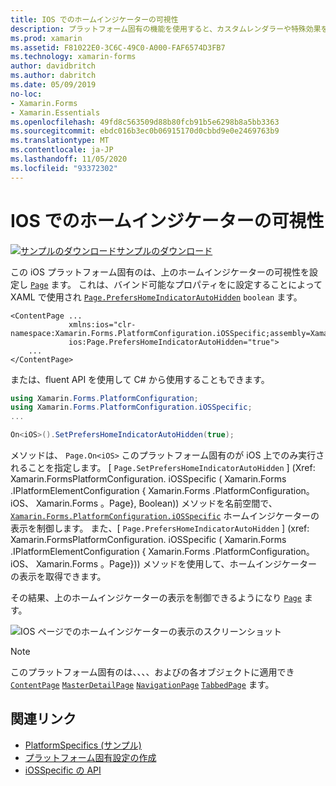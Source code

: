 ```yaml
---
title: IOS でのホームインジケーターの可視性
description: プラットフォーム固有の機能を使用すると、カスタムレンダラーや特殊効果を実装することなく、特定のプラットフォームでのみ使用できる機能を使用できます。 この記事では、ページ上のホームインジケーターの可視性を設定する iOS プラットフォーム固有のを使用する方法について説明します。
ms.prod: xamarin
ms.assetid: F81022E0-3C6C-49C0-A000-FAF6574D3FB7
ms.technology: xamarin-forms
author: davidbritch
ms.author: dabritch
ms.date: 05/09/2019
no-loc:
- Xamarin.Forms
- Xamarin.Essentials
ms.openlocfilehash: 49fd8c563509d88b80fcb91b5e6298b8a5bb3363
ms.sourcegitcommit: ebdc016b3ec0b06915170d0cbbd9e0e2469763b9
ms.translationtype: MT
ms.contentlocale: ja-JP
ms.lasthandoff: 11/05/2020
ms.locfileid: "93372302"
---
```

# <a name="home-indicator-visibility-on-ios"></a>IOS でのホームインジケーターの可視性

[![サンプルのダウンロード](~/media/shared/download.png)サンプルのダウンロード](/samples/xamarin/xamarin-forms-samples/userinterface-platformspecifics)

この iOS プラットフォーム固有のは、上のホームインジケーターの可視性を設定し [`Page`](xref:Xamarin.Forms.Page) ます。 これは、バインド可能なプロパティをに設定することによって XAML で使用され [`Page.PrefersHomeIndicatorAutoHidden`](xref:Xamarin.Forms.PlatformConfiguration.iOSSpecific.Page.PrefersHomeIndicatorAutoHiddenProperty) `boolean` ます。

```xaml
<ContentPage ...
             xmlns:ios="clr-namespace:Xamarin.Forms.PlatformConfiguration.iOSSpecific;assembly=Xamarin.Forms.Core"
             ios:Page.PrefersHomeIndicatorAutoHidden="true">
    ...
</ContentPage>
```

または、fluent API を使用して C# から使用することもできます。

```csharp
using Xamarin.Forms.PlatformConfiguration;
using Xamarin.Forms.PlatformConfiguration.iOSSpecific;
...

On<iOS>().SetPrefersHomeIndicatorAutoHidden(true);
```

メソッドは、 `Page.On<iOS>` このプラットフォーム固有のが iOS 上でのみ実行されることを指定します。 [ `Page.SetPrefersHomeIndicatorAutoHidden` ] (Xref: Xamarin.FormsPlatformConfiguration. iOSSpecific ( Xamarin.Forms .IPlatformElementConfiguration { Xamarin.Forms .PlatformConfiguration。 iOS、 Xamarin.Forms 。Page}, Boolean)) メソッドを名前空間で、 [`Xamarin.Forms.PlatformConfiguration.iOSSpecific`](xref:Xamarin.Forms.PlatformConfiguration.iOSSpecific) ホームインジケーターの表示を制御します。 また、[ `Page.PrefersHomeIndicatorAutoHidden` ] (xref: Xamarin.FormsPlatformConfiguration. iOSSpecific ( Xamarin.Forms .IPlatformElementConfiguration { Xamarin.Forms .PlatformConfiguration。 iOS、 Xamarin.Forms 。Page})) メソッドを使用して、ホームインジケーターの表示を取得できます。

その結果、上のホームインジケーターの表示を制御できるようになり [`Page`](xref:Xamarin.Forms.Page) ます。

![IOS ページでのホームインジケーターの表示のスクリーンショット](page-home-indicator-images/home-indicator-visibility.png "ページのホーム インジケーターの表示")

> [!NOTE]
> このプラットフォーム固有のは、、、、およびの各オブジェクトに適用でき [`ContentPage`](xref:Xamarin.Forms.ContentPage) [`MasterDetailPage`](xref:Xamarin.Forms.MasterDetailPage) [`NavigationPage`](xref:Xamarin.Forms.NavigationPage) [`TabbedPage`](xref:Xamarin.Forms.TabbedPage) ます。

## <a name="related-links"></a>関連リンク

- [PlatformSpecifics (サンプル)](/samples/xamarin/xamarin-forms-samples/userinterface-platformspecifics)
- [プラットフォーム固有設定の作成](~/xamarin-forms/platform/platform-specifics/index.md#creating-platform-specifics)
- [iOSSpecific の API](xref:Xamarin.Forms.PlatformConfiguration.iOSSpecific)
